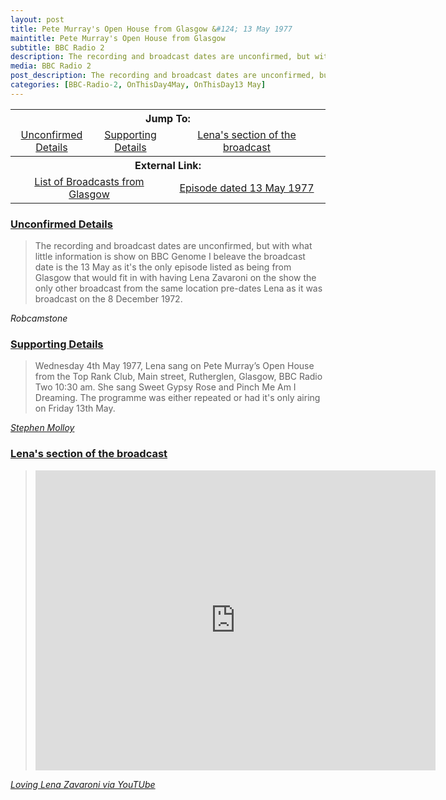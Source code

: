 ```yaml
---
layout: post
title: Pete Murray's Open House from Glasgow &#124; 13 May 1977
maintitle: Pete Murray's Open House from Glasgow
subtitle: BBC Radio 2
description: The recording and broadcast dates are unconfirmed, but with what little information is show on BBC Genome I beleave the broadcast date is the 13 May as it's the only episode listed as being from Glasgow that would fit in with having Lena Zavaroni on the show the only other broadcast from the same location pre-dates Lena as it was broadcast on the 8 December 1972.
media: BBC Radio 2
post_description: The recording and broadcast dates are unconfirmed, but with what little information is show on BBC Genome I beleave the broadcast date is the 13 May as it's the only episode listed as being from Glasgow that would fit in with having Lena Zavaroni on the show the only other broadcast from the same location pre-dates Lena as it was broadcast on the 8 December 1972.
categories: [BBC-Radio-2, OnThisDay4May, OnThisDay13 May]
---
```


<table>
<tr align="center">
<th colspan="3">Jump To:</th>
</tr>

<tr align="center">
<td><a href="#unconfirmed-details">Unconfirmed Details</a></td>
<td><a href="#supporting-details">Supporting Details</a></td>
<td><a href="#lenas-section-of-the-broadcast">Lena's section of the broadcast</a></td>
</tr>

<tr align="center">
<th colspan="3">External Link:</th>
</tr>
<tr align="center">
<td colspan="2" style="width:50%;"><a href="https://genome.ch.bbc.co.uk/search/0/20?adv=0&q=Pete+Murray%27s+Open+House+Glasgow&media=all&yf=1923&yt=2009&mf=1&mt=12&tf=00%3A00&tt=00%3A00#search">List of Broadcasts from Glasgow</a></td>
<td colspan="2" style="width:50%;"><a href="https://genome.ch.bbc.co.uk/13d48fe2da014be98a9f53c533e40a1d">Episode dated 13 May 1977</a></td>
</tr>
</table>

### [Unconfirmed Details](#unconfirmed-details)
> The recording and broadcast dates are unconfirmed, but with what little information is show on BBC Genome I beleave the broadcast date is the 13 May as it's the only episode listed as being from Glasgow that would fit in with having Lena Zavaroni on the show the only other broadcast from the same location pre-dates Lena as it was broadcast on the 8 December 1972.

<cite>Robcamstone</cite>

### [Supporting Details](#supporting-details)
> Wednesday 4th May 1977, Lena sang on Pete Murray’s Open House from the Top Rank Club, Main street, Rutherglen, Glasgow, BBC Radio Two  10:30 am. She sang Sweet Gypsy Rose and Pinch Me Am I Dreaming. The programme was either repeated or had it's only airing on Friday 13th May.

<cite>[Stephen Molloy](https://github.com/StephenMolloy1)</cite>

### [Lena's section of the broadcast](#lenas-section-of-the-broadcast)
> <div class="responsive-video"><iframe width="640px" height="480px" src="https://www.youtube.com/embed/8cY19mlluSY?rel=0showinfo=1" frameborder="0" allowfullscreen=""></iframe></div>

<cite>[Loving Lena Zavaroni via YouTUbe](https://www.youtube.com/channel/UCzavGl0gV4T5qOH5yRW8ONQ)</cite>

<style>
.dt-published {display: none;}
.post-meta:after {content: "Recorded on 4 May 1977 and broadcast on BBC Radio 2 on 13 May 1997 at 9.02PM";}
.height-adjust1 {width:auto; height:350px;}
.height-adjust2 {width:auto; height:307px;}
</style>

